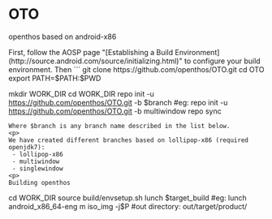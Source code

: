 # OTO
openthos based on android-x86 
<p>
First, follow the AOSP page "[Establishing a Build Environment](http://source.android.com/source/initializing.html)" to configure your build environment. Then
```
git clone https://github.com/openthos/OTO.git
cd OTO
export PATH=$PATH:$PWD

mkdir WORK_DIR
cd WORK_DIR
repo init -u https://github.com/openthos/OTO.git -b $branch
#eg: repo init -u https://github.com/openthos/OTO.git -b multiwindow
repo sync
```
Where $branch is any branch name described in the list below.
<p>
We have created different branches based on lollipop-x86 (required openjdk7):
 - lollipop-x86
 - multiwindow
 - singlewindow
<p>
Building openthos
```
cd WORK_DIR
source build/envsetup.sh
lunch $target_build
#eg: lunch android_x86_64-eng
m iso_img -j$P
#out directory: out/target/product/
```
